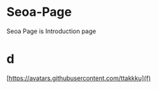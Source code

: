 # Seoa-Page
Seoa Page is  Introduction page

# d
[https://avatars.githubusercontent.com/ttakkku](f)
